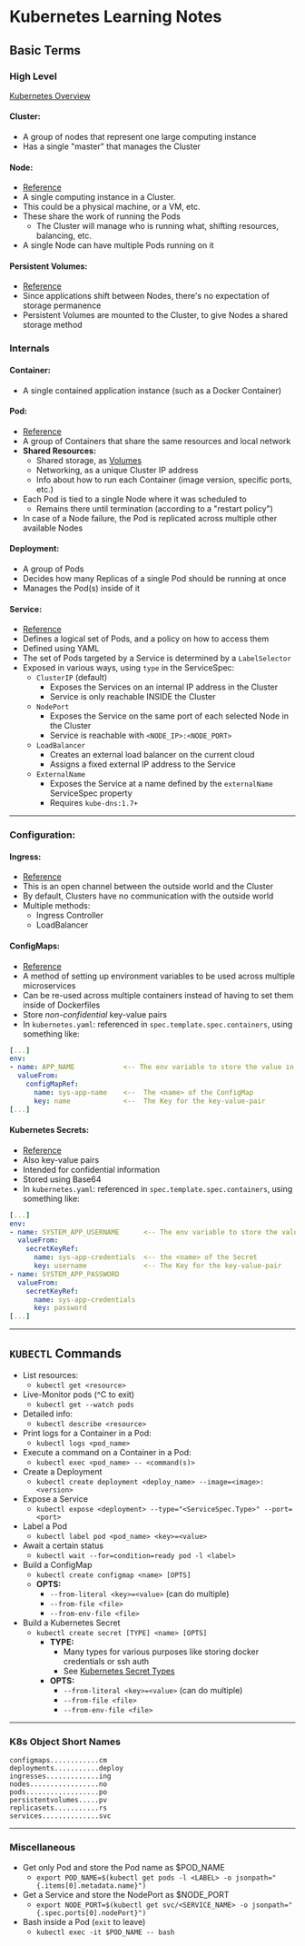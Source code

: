 # Kubernetes Learning Notes

## Basic Terms

### High Level

[Kubernetes Overview](https://kubernetes.io/docs/concepts/overview/components/)

#### Cluster:
- A group of nodes that represent one large computing instance
- Has a single "master" that manages the Cluster

#### Node:
- [Reference](https://kubernetes.io/docs/concepts/architecture/nodes/)
- A single computing instance in a Cluster.
- This could be a physical machine, or a VM, etc.
- These share the work of running the Pods
  - The Cluster will manage who is running what, shifting resources, balancing, etc.
- A single Node can have multiple Pods running on it

#### Persistent Volumes:
- [Reference](https://kubernetes.io/docs/concepts/storage/persistent-volumes/)
- Since applications shift between Nodes, there's no expectation of storage permanence
- Persistent Volumes are mounted to the Cluster, to give Nodes a shared storage method

### Internals
#### Container:
- A single contained application instance (such as a Docker Container)

#### Pod:
- [Reference](https://kubernetes.io/docs/concepts/workloads/pods/)
- A group of Containers that share the same resources and local network
- **Shared Resources:**
  - Shared storage, as [Volumes](https://kubernetes.io/docs/concepts/storage/volumes/)
  - Networking, as a unique Cluster IP address
  - Info about how to run each Container (image version, specific ports, etc.)
- Each Pod is tied to a single Node where it was scheduled to
  - Remains there until termination (according to a "restart policy")
- In case of a Node failure, the Pod is replicated across multiple other available Nodes

#### Deployment:
- A group of Pods
- Decides how many Replicas of a single Pod should be running at once
- Manages the Pod(s) inside of it

#### Service:
- [Reference](https://kubernetes.io/docs/concepts/services-networking/service/)
- Defines a logical set of Pods, and a policy on how to access them
- Defined using YAML
- The set of Pods targeted by a Service is determined by a `LabelSelector`
- Exposed in various ways, using `type` in the ServiceSpec:
  - `ClusterIP` (default)
    - Exposes the Services on an internal IP address in the Cluster
    - Service is only reachable INSIDE the Cluster
  - `NodePort`
    - Exposes the Service on the same port of each selected Node in the Cluster
    - Service is reachable with `<NODE_IP>:<NODE_PORT>`
  - `LoadBalancer`
    - Creates an external load balancer on the current cloud
    - Assigns a fixed external IP address to the Service
  - `ExternalName`
    - Exposes the Service at a name defined by the `externalName` ServiceSpec property
    - Requires `kube-dns:1.7+`

--------------------

### Configuration:

#### Ingress:
- [Reference](https://kubernetes.io/docs/concepts/services-networking/ingress/)
- This is an open channel between the outside world and the Cluster
- By default, Clusters have no communication with the outside world
- Multiple methods:
  - Ingress Controller
  - LoadBalancer

#### ConfigMaps:
- [Reference](https://kubernetes.io/docs/concepts/configuration/configmap/)
- A method of setting up environment variables to be used across multiple microservices
- Can be re-used across multiple containers instead of having to set them inside of Dockerfiles
- Store *non-confidential* key-value pairs
- In `kubernetes.yaml`: referenced in `spec.template.spec.containers`, using something like:
```yaml
[...]
env:
- name: APP_NAME            <-- The env variable to store the value in
  valueFrom:
    configMapRef:
      name: sys-app-name    <--  The <name> of the ConfigMap
      key: name             <--  The Key for the key-value-pair
[...]
```

#### Kubernetes Secrets:
- [Reference](https://kubernetes.io/docs/concepts/configuration/secret/)
- Also key-value pairs
- Intended for confidential information
- Stored using Base64
- In `kubernetes.yaml`: referenced in `spec.template.spec.containers`, using something like:
```yaml
[...]
env:
- name: SYSTEM_APP_USERNAME      <-- The env variable to store the value in
  valueFrom:
    secretKeyRef:
      name: sys-app-credentials  <-- the <name> of the Secret
      key: username              <-- The Key for the key-value-pair
- name: SYSTEM_APP_PASSWORD
  valueFrom:
    secretKeyRef:
      name: sys-app-credentials
      key: password
[...]
```

---

## `KUBECTL` Commands

- List resources:
  - `kubectl get <resource>`
- Live-Monitor pods (^C to exit)
  - `kubectl get --watch pods`
- Detailed info:
  - `kubectl describe <resource>`
- Print logs for a Container in a Pod:
  - `kubectl logs <pod_name>`
- Execute a command on a Container in a Pod:
  - `kubectl exec <pod_name> -- <command(s)>`
- Create a Deployment
  - `kubectl create deployment <deploy_name> --image=<image>:<version>`
- Expose a Service
  - `kubectl expose <deployment> --type="<ServiceSpec.Type>" --port=<port>`
- Label a Pod
  - `kubectl label pod <pod_name> <key>=<value>`
- Await a certain status
  - `kubectl wait --for=condition=ready pod -l <label>`
- Build a ConfigMap
  - `kubectl create configmap <name> [OPTS]`
  - **OPTS:**
    - `--from-literal <key>=<value>`  (can do multiple)
    - `--from-file <file>`
    - `--from-env-file <file>`
- Build a Kubernetes Secret
  - `kubectl create secret [TYPE] <name> [OPTS]`
    - **TYPE:**
      - Many types for various purposes like storing docker credentials or ssh auth
      - See [Kubernetes Secret Types](https://kubernetes.io/docs/concepts/configuration/secret/#secret-types)
    - **OPTS:**
      - `--from-literal <key>=<value>`  (can do multiple)
      - `--from-file <file>`
      - `--from-env-file <file>`

---

### K8s Object Short Names
```
configmaps............cm
deployments...........deploy
ingresses.............ing
nodes.................no
pods..................po
persistentvolumes.....pv
replicasets...........rs
services..............svc
```

---

### Miscellaneous 
- Get only Pod and store the Pod name as $POD_NAME
  - `export POD_NAME=$(kubectl get pods -l <LABEL> -o jsonpath="{.items[0].metadata.name}")`
- Get a Service and store the NodePort as $NODE_PORT
  - `export NODE_PORT=$(kubectl get svc/<SERVICE_NAME> -o jsonpath="{.spec.ports[0].nodePort}")`
- Bash inside a Pod (`exit` to leave)
  - `kubectl exec -it $POD_NAME -- bash`